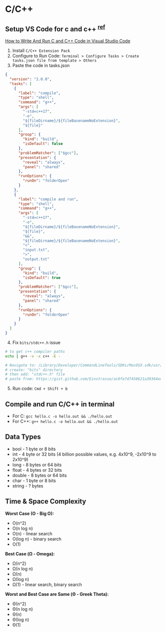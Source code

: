 # C/C++

## Setup VS Code for c and c++ <sup>[ref](https://takeuforward.org/set-up/how-to-set-up-visual-studio-code-for-c-cp-and-dsa/)</sup>

[How to Write And Run C and C++ Code in Visual Studio Code](https://www.freecodecamp.org/news/how-to-write-and-run-c-cpp-code-on-visual-studio-code/)

1. Install `C/C++ Extension Pack`
2. Configure to Run Code: `Terminal > Configure Tasks > Create tasks.json file from template > Others`
3. Paste the code in tasks.json

```json
{
  "version": "2.0.0",
  "tasks": [
    {
      "label": "compile",
      "type": "shell",
      "command": "g++",
      "args": [
        "-std=c++17",
        "-o",
        "${fileDirname}/${fileBasenameNoExtension}",
        "${file}"
      ],
      "group": {
        "kind": "build",
        "isDefault": false
      },
      "problemMatcher": ["$gcc"],
      "presentation": {
        "reveal": "always",
        "panel": "shared"
      },
      "runOptions": {
        "runOn": "folderOpen"
      }
    },
    {
      "label": "compile and run",
      "type": "shell",
      "command": "g++",
      "args": [
        "-std=c++17",
        "-o",
        "${fileDirname}/${fileBasenameNoExtension}",
        "${file}",
        "&&",
        "${fileDirname}/${fileBasenameNoExtension}",
        "<",
        "input.txt",
        ">",
        "output.txt"
      ],
      "group": {
        "kind": "build",
        "isDefault": true
      },
      "problemMatcher": ["$gcc"],
      "presentation": {
        "reveal": "always",
        "panel": "shared"
      },
      "runOptions": {
        "runOn": "folderOpen"
      }
    }
  ]
}
```

4. Fix `bits/stdc++.h` issue

```sh
# to get c++ compiler paths
echo | g++ -v -x c++ -E -

# Navigate to: /Library/Developer/CommandLineTools/SDKs/MacOSX.sdk/usr/include
# create: "bits" directory
# then add: "stdc++.h" file
# paste from: https://gist.github.com/Einstrasse/ac0fe7d7450621a39364ed3b05cacd11
```

5. Run code: `Cmd + Shift + b`

## Compile and run C/C++ in terminal

- For C: `gcc hello.c -o hello.out && ./hello.out`
- For C++: `g++ hello.c -o hello.out && ./hello.out`

## Data Types

- bool - 1 byte or 8 bits
- int - 4 byte or 32 bits (4 billion possible values, e.g. 4x10^9, -2x10^9 to 2x10^9)
- long - 8 bytes or 64 bits
- float - 4 bytes or 32 bits
- double - 8 bytes or 64 bits
- char - 1 byte or 8 bits
- string - ? bytes

## Time & Space Complexity

**Worst Case (O - Big O):**

- O(n^2)
- O(n log n)
- O(n) - linear search
- O(log n) - binary search
- O(1)

**Best Case (Ω - Omega):**

- Ω(n^2)
- Ω(n log n)
- Ω(n)
- Ω(log n)
- Ω(1) - linear search, binary search

**Worst and Best Case are Same (Θ - Greek Theta):**

- Θ(n^2)
- Θ(n log n)
- Θ(n)
- Θ(log n)
- Θ(1)
